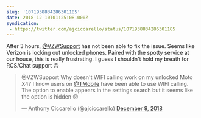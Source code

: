 ```yaml
---
slug: '1071938834286301185'
date: 2018-12-10T01:25:08.000Z
syndication:
 - https://twitter.com/ajciccarello/status/1071938834286301185
---
```


After 3 hours, [@VZWSupport](https://twitter.com/VZWSupport) has not been able to fix the issue. Seems like Verizon is locking out unlocked phones. Paired with the spotty service at our house, this is really frustrating. I guess I shouldn't hold my breath for RCS/Chat support 😠 <blockquote class="twitter-tweet"><p lang="en" dir="ltr">@VZWSupport Why doesn&#39;t WIFI calling work on my unlocked Moto X4? I know users on <a href="https://twitter.com/TMobile?ref_src=twsrc%5Etfw">@TMobile</a> have been able to use WIFI calling. The option to enable appears in the settings search but it seems like the option is hidden 😕</p>&mdash; Anthony Ciccarello (@ajciccarello) <a href="https://twitter.com/ajciccarello/status/1071893496481497088?ref_src=twsrc%5Etfw">December 9, 2018</a></blockquote>


<script async src="https://platform.twitter.com/widgets.js" charset="utf-8"></script>
